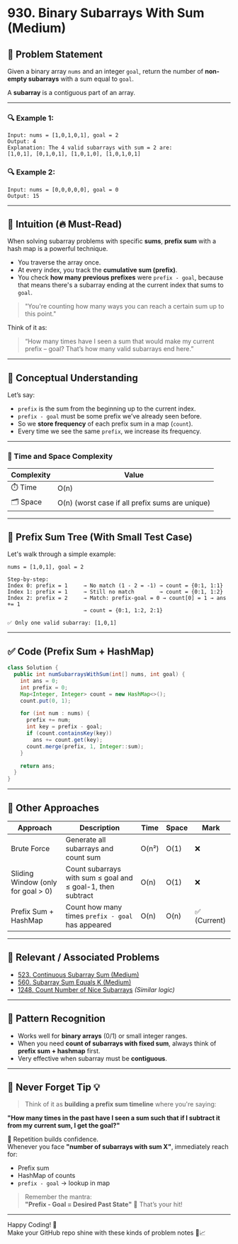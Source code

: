 
# 930. Binary Subarrays With Sum (Medium)

## 🧾 Problem Statement

Given a binary array `nums` and an integer `goal`, return the number of **non-empty subarrays** with a sum equal to `goal`.

A **subarray** is a contiguous part of an array.

---

### 🔍 Example 1:

```
Input: nums = [1,0,1,0,1], goal = 2  
Output: 4  
Explanation: The 4 valid subarrays with sum = 2 are:  
[1,0,1], [0,1,0,1], [1,0,1,0], [1,0,1,0,1]
```

### 🔍 Example 2:

```
Input: nums = [0,0,0,0,0], goal = 0  
Output: 15  
```

---

## 🌟 Intuition (🔥 Must-Read)

When solving subarray problems with specific **sums**, **prefix sum** with a hash map is a powerful technique.

- You traverse the array once.
- At every index, you track the **cumulative sum (prefix)**.
- You check **how many previous prefixes** were `prefix - goal`, because that means there's a subarray ending at the current index that sums to `goal`.

> "You're counting how many ways you can reach a certain sum up to this point."

Think of it as:
> “How many times have I seen a sum that would make my current prefix – goal? That’s how many valid subarrays end here.”

---

## 📘 Conceptual Understanding

Let’s say:
- `prefix` is the sum from the beginning up to the current index.
- `prefix - goal` must be some prefix we’ve already seen before.
- So we **store frequency** of each prefix sum in a map (`count`).
- Every time we see the same `prefix`, we increase its frequency.

---

### 🧠 Time and Space Complexity

| Complexity | Value |
|-----------|-------|
| ⏱️ Time       | O(n)  |
| 🗂️ Space      | O(n)  (worst case if all prefix sums are unique) |

---

## 🌳 Prefix Sum Tree (With Small Test Case)

Let's walk through a simple example:

```
nums = [1,0,1], goal = 2

Step-by-step:
Index 0: prefix = 1     → No match (1 - 2 = -1) → count = {0:1, 1:1}
Index 1: prefix = 1     → Still no match        → count = {0:1, 1:2}
Index 2: prefix = 2     → Match: prefix-goal = 0 → count[0] = 1 → ans += 1
                        → count = {0:1, 1:2, 2:1}

✅ Only one valid subarray: [1,0,1]
```

---

## ✅ Code (Prefix Sum + HashMap)

```java
class Solution {
  public int numSubarraysWithSum(int[] nums, int goal) {
    int ans = 0;
    int prefix = 0;
    Map<Integer, Integer> count = new HashMap<>();
    count.put(0, 1);

    for (int num : nums) {
      prefix += num;
      int key = prefix - goal;
      if (count.containsKey(key))
        ans += count.get(key);
      count.merge(prefix, 1, Integer::sum);
    }

    return ans;
  }
}
```

---

## 🧵 Other Approaches

| Approach | Description | Time | Space | Mark |
|---------|-------------|------|-------|------|
| Brute Force | Generate all subarrays and count sum | O(n²) | O(1) | ❌ |
| Sliding Window (only for goal > 0) | Count subarrays with sum ≤ goal and ≤ goal-1, then subtract | O(n) | O(1) | ❌ |
| Prefix Sum + HashMap | Count how many times `prefix - goal` has appeared | O(n) | O(n) | ✅ (Current) |

---

## 🔗 Relevant / Associated Problems

- [523. Continuous Subarray Sum (Medium)](https://leetcode.com/problems/continuous-subarray-sum/)
- [560. Subarray Sum Equals K (Medium)](https://leetcode.com/problems/subarray-sum-equals-k/)
- [1248. Count Number of Nice Subarrays](https://leetcode.com/problems/count-number-of-nice-subarrays/) *(Similar logic)*

---

## 🧩 Pattern Recognition

- Works well for **binary arrays** (0/1) or small integer ranges.
- When you need **count of subarrays with fixed sum**, always think of **prefix sum + hashmap** first.
- Very effective when subarray must be **contiguous**.

---

## 🧠 Never Forget Tip 💡

> Think of it as **building a prefix sum timeline** where you're saying:

**"How many times in the past have I seen a sum such that if I subtract it from my current sum, I get the goal?"**

🔁 Repetition builds confidence.  
Whenever you face **"number of subarrays with sum X"**, immediately reach for:
- Prefix sum
- HashMap of counts
- `prefix - goal` → lookup in map

> Remember the mantra:  
**"Prefix - Goal = Desired Past State"** 🔁 That’s your hit!

---

Happy Coding! 🚀  
Make your GitHub repo shine with these kinds of problem notes 💼📈
